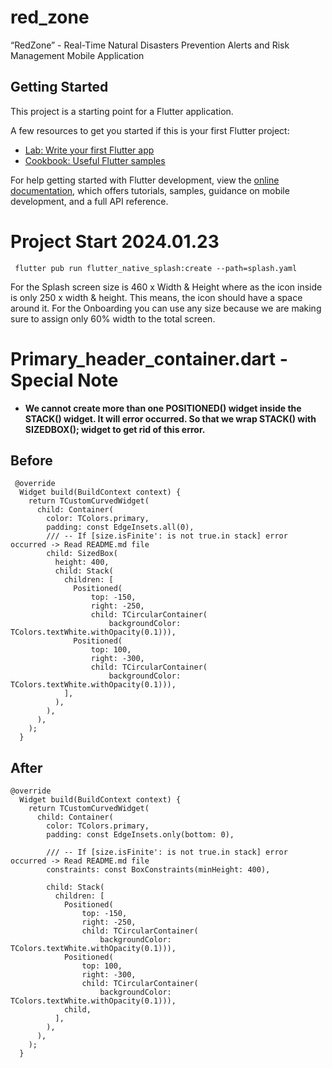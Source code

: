 # red_zone

“RedZone” - Real-Time Natural Disasters Prevention Alerts and Risk Management Mobile Application

## Getting Started

This project is a starting point for a Flutter application.

A few resources to get you started if this is your first Flutter project:

- [Lab: Write your first Flutter app](https://docs.flutter.dev/get-started/codelab)
- [Cookbook: Useful Flutter samples](https://docs.flutter.dev/cookbook)

For help getting started with Flutter development, view the
[online documentation](https://docs.flutter.dev/), which offers tutorials,
samples, guidance on mobile development, and a full API reference.

# Project Start 2024.01.23

```agsl
 flutter pub run flutter_native_splash:create --path=splash.yaml
```

For the Splash screen size is 460 x Width & Height where as the icon inside is only 250 x width & height. This means, the icon should have a space around it. For the Onboarding you can use any size because we are making sure to assign only 60% width to the total screen.

# Primary_header_container.dart - Special Note

- <b>We cannot create more than one POSITIONED() widget inside the STACK() widget. It will error occurred. So that we wrap STACK() with SIZEDBOX(); widget to get rid of this error.</b>

## Before

```agsl
 @override
  Widget build(BuildContext context) {
    return TCustomCurvedWidget(
      child: Container(
        color: TColors.primary,
        padding: const EdgeInsets.all(0),
        /// -- If [size.isFinite': is not true.in stack] error occurred -> Read README.md file
        child: SizedBox(
          height: 400,
          child: Stack(
            children: [
              Positioned(
                  top: -150,
                  right: -250,
                  child: TCircularContainer(
                      backgroundColor: TColors.textWhite.withOpacity(0.1))),
              Positioned(
                  top: 100,
                  right: -300,
                  child: TCircularContainer(
                      backgroundColor: TColors.textWhite.withOpacity(0.1))),
            ],
          ),
        ),
      ),
    );
  }
```

## After

```agsl
@override
  Widget build(BuildContext context) {
    return TCustomCurvedWidget(
      child: Container(
        color: TColors.primary,
        padding: const EdgeInsets.only(bottom: 0),

        /// -- If [size.isFinite': is not true.in stack] error occurred -> Read README.md file
        constraints: const BoxConstraints(minHeight: 400),
        
        child: Stack(
          children: [
            Positioned(
                top: -150,
                right: -250,
                child: TCircularContainer(
                    backgroundColor: TColors.textWhite.withOpacity(0.1))),
            Positioned(
                top: 100,
                right: -300,
                child: TCircularContainer(
                    backgroundColor: TColors.textWhite.withOpacity(0.1))),
            child,
          ],
        ),
      ),
    );
  }
```
